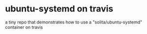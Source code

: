 # ubuntu-systemd on travis
a tiny repo that demonstrates how to use a "solita/ubuntu-systemd" container on travis
